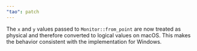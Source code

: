 ```yaml
---
"tao": patch
---
```


The `x` and `y` values passed to `Monitor::from_point` are now treated as physical and therefore converted to logical values on macOS.
This makes the behavior consistent with the implementation for Windows.
